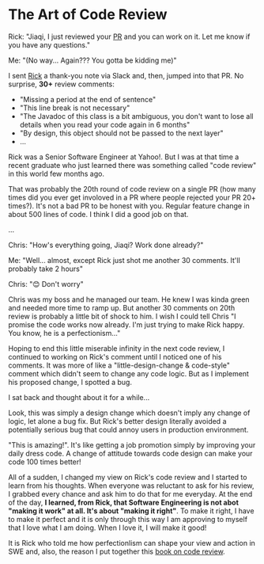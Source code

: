 The Art of Code Review
======================

Rick: "Jiaqi, I just reviewed your [PR](https://docs.github.com/en/pull-requests/collaborating-with-pull-requests/proposing-changes-to-your-work-with-pull-requests/about-pull-requests) and you can work on it. Let me know if you have any questions."

Me: "(No way... Again??? You gotta be kidding me)"

I sent [Rick](https://github.com/cdeszaq) a thank-you note via Slack and, then, jumped into that PR. No surprise,
**30+** review comments:

* "Missing a period at the end of sentence"
* "This line break is not necessary"
* "The Javadoc of this class is a bit ambiguous, you don't want to lose all details when you read your code again in 6
  months"
* "By design, this object should not be passed to the next layer"
* ...

Rick was a Senior Software Engineer at Yahoo!. But I was at that time a recent graduate who just learned there was something called
"code review" in this world few months ago.

That was probably the 20th round of code review on a single PR (how many times did you ever get involoved in a PR where people rejected your PR 20+ times?). It's not a bad PR to be honest with you. Regular feature change in about 500 lines of code. I think I did a good job on that.

...

Chris: "How's everything going, Jiaqi? Work done already?"

Me: "Well... almost, except Rick just shot me another 30 comments. It'll probably take 2 hours"

Chris: "😊 Don't worry" 

Chris was my boss and he managed our team. He knew I was kinda green and needed more time to ramp up. But another 30 
comments on 20th review is probably a little bit of shock to him. I wish I could tell Chris "I promise the code works now 
already. I'm just trying to make Rick happy. You know, he is a perfectionism..."

Hoping to end this little miserable infinity in the next code review, I continued to working on Rick's comment until I
noticed one of his comments. It was more of like a "little-design-change & code-style" comment which didn't seem to
change any code logic. But as I implement his proposed change, I spotted a bug.

I sat back and thought about it for a while...

Look, this was simply a design change which doesn't imply any change of logic, let alone a bug fix. But Rick's better 
design literally avoided a potentially serious bug that could annoy users in production environment. 

"This is amazing!". It's like getting a job promotion simply by improving your daily dress code. A change of attitude 
towards code design can make your code 100 times better!

All of a sudden, I changed my view on Rick's code review and I started to learn from his thoughts. When everyone was 
reluctant to ask for his review, I grabbed every chance and ask him to do that for me everyday. At the end of the day,
**I learned, from Rick, that Software Engineering is not abot "making it work" at all. It's about "making it right"**.
To make it right, I have to make it perfect and it is only through this way I am approving to myself that I love what I
am doing. When I love it, I will make it good!

It is Rick who told me how perfectionlism can shape your view and action in SWE and, also, the reason I put together
this [book on code review](./main.pdf). 
